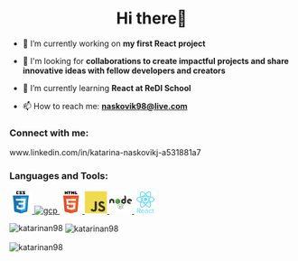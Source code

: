 <h1 align="center">Hi there👋</h1>

- 🔭 I’m currently working on **my first React project**

- 🤝 I'm looking for **collaborations to create impactful projects and share innovative ideas with fellow developers and creators**

- 🌱 I’m currently learning **React at ReDI School**

- 📫 How to reach me: **naskovik98@live.com**
  
<h3 align="left">Connect with me:</h3> www.linkedin.com/in/katarina-naskovikj-a531881a7
<p align="left">
</p>

<h3 align="left">Languages and Tools:</h3>
<p align="left"> <a href="https://www.w3schools.com/css/" target="_blank" rel="noreferrer"> <img src="https://raw.githubusercontent.com/devicons/devicon/master/icons/css3/css3-original-wordmark.svg" alt="css3" width="40" height="40"/> </a> <a href="https://cloud.google.com" target="_blank" rel="noreferrer"> <img src="https://www.vectorlogo.zone/logos/google_cloud/google_cloud-icon.svg" alt="gcp" width="40" height="40"/> </a> <a href="https://www.w3.org/html/" target="_blank" rel="noreferrer"> <img src="https://raw.githubusercontent.com/devicons/devicon/master/icons/html5/html5-original-wordmark.svg" alt="html5" width="40" height="40"/> </a> <a href="https://developer.mozilla.org/en-US/docs/Web/JavaScript" target="_blank" rel="noreferrer"> <img src="https://raw.githubusercontent.com/devicons/devicon/master/icons/javascript/javascript-original.svg" alt="javascript" width="40" height="40"/> </a> <a href="https://nodejs.org" target="_blank" rel="noreferrer"> <img src="https://raw.githubusercontent.com/devicons/devicon/master/icons/nodejs/nodejs-original-wordmark.svg" alt="nodejs" width="40" height="40"/> </a> <a href="https://reactjs.org/" target="_blank" rel="noreferrer"> <img src="https://raw.githubusercontent.com/devicons/devicon/master/icons/react/react-original-wordmark.svg" alt="react" width="40" height="40"/> </a> </p>
<p><img align="left" src="https://github-readme-stats.vercel.app/api/top-langs?username=katarinan98&show_icons=true&locale=en&layout=compact" alt="katarinan98" /></p>

<p>&nbsp;<img align="center" src="https://github-readme-stats.vercel.app/api?username=katarinan98&show_icons=true&locale=en" alt="katarinan98" /></p>

<p><img align="center" src="https://github-readme-streak-stats.herokuapp.com/?user=katarinan98&" alt="katarinan98" /></p>

